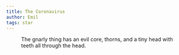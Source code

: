 ```yaml
---
title: The Coronavirus
author: Emil
tags: star
---
```

<figure>
<img src="/img/emil-drawing/IMG_0729.jpg" alt="">
<figcaption>The gnarly thing has an evil core, thorns, and a tiny head with teeth all through the head.</figcaption>
</figure>

